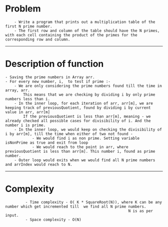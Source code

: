 # Problem 
		- Write​ ​a​ ​program​ ​that​ ​prints​ ​out​ ​a​ ​multiplication​ ​table​ ​of​ ​the​ ​first​ ​N ​prime​ ​number.
		- The​ ​first​ ​row​ ​and​ ​column​ ​of​ ​the​ ​table​ ​should​ ​have​ ​the​ ​N ​primes,​ ​with​ ​each cell​ ​containing​ ​the​ ​product​ ​of​ ​the​ ​primes​ ​for​ ​the​ ​corresponding​ ​row​ ​and column.
**********************************************************************************************************************************************

# Description of function
    - Saving the prime numbers in Array arr.
    - For every new number, i,  to test if prime :-
        - We are only considering the prime numbers found till the time in array, arr.
            This means that we are checking by dividing i by only prime numbers less than i.
        - In the inner loop, for each iteration of arr, arr[m], we are keeping track of previousQuotient, found by dividing i by current value in arr, arr[m]
            If the previousQuotient is less than arr[m], meaning - we already checked all possible cases for divisibility of i. And the number i is prime.
        - In the inner loop, we would keep on checking the divisibility of i by arr[m], till the time when either of two not found -
                - We would find i as non prime. Setting variable isNonPrime as true and exit from loop
                - We would reach to the point in arr, where previousQuotient is less than arr[m]. This number i, found as prime number.
        - Outer loop would exits when we would find all N prime numbers and arrIndex would reach to N.
	
***********************************************************************************************************************************************

# Complexity 
             - Time complexity - O( K * SquareRoot(N)), where K can be any number which get incremented till  we find all N prime numbers.
                                                           N is as per input.
             - Space complexity - O(N)